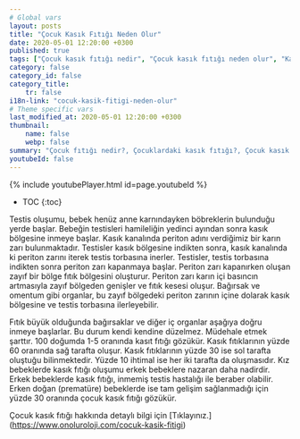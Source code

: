 ```yaml
---
# Global vars
layout: posts
title: "Çocuk Kasık Fıtığı Neden Olur"
date: 2020-05-01 12:20:00 +0300
published: true
tags: ["Çocuk kasık fıtığı nedir", "Çocuk kasık fıtığı neden olur", "Kasık fıtığı teşhisi", "Kasık fıtığı Nedeni", "Kasık fıtığı Ameliyatı",  "çocuk kasık fıtığı", "kasık fıtığı", "çocuk kasık fıtığı belirtisi", "çocuk kasık fıtığı teşhisi", "kasık fıtığı hangi çocukta", "çocuk kasık fıtığı ameliyatı",  "çocuk kasık fıtığı tedavi", "kasık fıtığı belirti" , "çocuk kasık fıtığı çözüm" , "kasık fıtığı tedavi" ]
category: false
category_id: false
category_title:
    tr: false
i18n-link: "cocuk-kasik-fitigi-neden-olur"
# Theme specific vars
last_modified_at: 2020-05-01 12:20:00 +0300
thumbnail:
    name: false
    webp: false
summary: "Çocuk fıtığı nedir?, Çocuklardaki kasık fıtığı?, Çocuk kasık fıtıkları neden oluşur?, Kasık fıtığı teşhisi?, Kasık fıtığı Nedenleri? , Kasık fıtığı Ameliyatı?, Çocuk Kasık fıtıklarına ne zaman müdahele etmek gereklidir?"
youtubeId: false
---
```

{% include youtubePlayer.html id=page.youtubeId %}

* TOC
{:toc}

Testis oluşumu, bebek henüz anne karnındayken böbreklerin bulunduğu yerde başlar. Bebeğin testisleri hamileliğin yedinci ayından sonra kasık bölgesine inmeye başlar. Kasık kanalında periton adını verdiğimiz bir karın zarı bulunmaktadır. Testisler kasık bölgesine indikten sonra, kasık kanalında ki periton zarını iterek testis torbasına inerler. Testisler, testis torbasına indikten sonra periton zarı kapanmaya başlar. Periton zarı kapanırken oluşan zayıf bir bölge fıtık bölgesini oluşturur. Periton zarı karın içi basıncın artmasıyla zayıf bölgeden genişler ve fıtık kesesi oluşur. Bağırsak ve omentum gibi organlar, bu zayıf bölgedeki periton zarının içine dolarak kasık bölgesine ve testis torbasına ilerleyebilir.

Fıtık büyük olduğunda bağırsaklar ve diğer iç organlar aşağıya doğru inmeye başlarlar. Bu durum kendi kendine düzelmez. Müdehale etmek şarttır. 100 doğumda 1-5 oranında kasıt fıtığı gözükür. Kasık fıtıklarının yüzde 60 oranında sağ tarafta oluşur. Kasık fıtıklarının yüzde 30 ise sol tarafta oluştuğu bilinmektedir. Yüzde 10 ihtimal ise her iki tarafta da oluşmasıdır. Kız bebeklerde kasık fıtığı oluşumu erkek bebeklere nazaran daha nadirdir. Erkek bebeklerde kasık fıtığı, inmemiş testis hastalığı ile beraber olabilir. Erken doğan (prematüre) bebeklerde ise tam gelişim sağlanmadığı için yüzde 30 oranında çocuk kasık fıtığı gözükür.


Çocuk kasık fıtığı hakkında detaylı bilgi için [Tıklayınız.] (https://www.onoluroloji.com/cocuk-kasik-fitigi)
